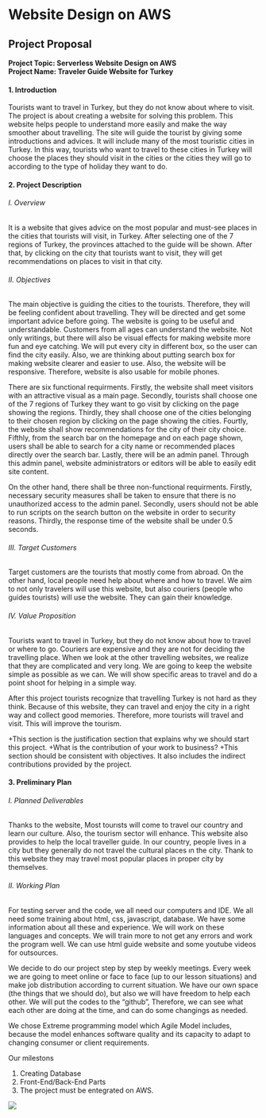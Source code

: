 # Website Design on AWS  
## Project Proposal
**<div>Project Topic: Serverless Website Design on AWS</div>**
**<div>Project Name: Traveler Guide Website for Turkey</div>**
#### 1. Introduction
Tourists want to travel in Turkey, but they do not know about where to visit. The project is about creating a website for solving this problem. This website helps people to understand more easily and make the way smoother about travelling. The site will guide the tourist by giving some introductions and advices. It will include many of the most touristic cities in Turkey. In this way, tourists who want to travel to these cities in Turkey will choose the places they should visit in the cities or the cities they will go to according to the type of holiday they want to do.
#### 2. Project Description
###### I. Overview
It is a website that gives advice on the most popular and must-see places in the cities that tourists will visit, in Turkey. After selecting one of the 7 regions of Turkey, the provinces attached to the guide will be shown. After that, by clicking on the city that tourists want to visit, they will get recommendations on places to visit in that city.
###### II. Objectives
The main objective is guiding the cities to the tourists. Therefore, they will be feeling confident about travelling. They will be directed and get some important advice before going.
The website is going to be useful and understandable. Customers from all ages can understand the website. Not only writings, but there will also be visual effects for making website more fun and eye catching.
We will put every city in different box, so the user can find the city easily. Also, we are thinking about putting search box for making website clearer and easier to use. 
Also, the website will be responsive. Therefore, website is also usable for mobile phones.
<p>There are six functional requirments. Firstly, the website shall meet visitors with an attractive visual as a main page. Secondly, tourists shall choose one of the 7 regions of Turkey they want to go visit by clicking on the page showing the regions. Thirdly, they shall choose one of the cities belonging to their chosen region by clicking on the page showing the cities. Fourtly, the website shall show recommendations for the city of their city choice. Fifthly, from the search bar on the homepage and on each page shown, users shall be able to search for a city name or recommended places directly over the search bar. Lastly, there will be an admin panel. Through this admin panel, website administrators or editors will be able to easily edit site content.</p>
<p>On the other hand, there shall be three non-functional requirments. Firstly, necessary security measures shall be taken to ensure that there is no unauthorized access to the admin panel. Secondly, users should not be able to run scripts on the search button on the website in order to security reasons. Thirdly, the response time of the website shall be under 0.5 seconds.</p>

###### III.	Target Customers

Target customers are the tourists that mostly come from abroad. On the other hand, local people need help about where and how to travel.
We aim to not only travelers will use this website, but also couriers (people who guides tourists) will use the website. They can gain their knowledge. 

###### IV.	Value Proposition

Tourists want to travel in Turkey, but they do not know about how to travel or where to go. Couriers are expensive and they are not for deciding the travelling place. When we look at the other travelling websites, we realize that they are complicated and very long. We are going to keep the website simple as possible as we can. We will show specific areas to travel and do a point shoot for helping in a simple way. 

After this project tourists recognize that travelling Turkey is not hard as they think.
Because of this website, they can travel and enjoy the city in a right way and collect good memories. Therefore, more tourists will travel and visit. This will improve the tourism.

+This section is the justification section that explains why we should start this project. 
+What is the contribution of your work to business? 
+This section should be consistent with objectives. It also includes the indirect contributions provided by the project. 

#### 3.	Preliminary Plan
###### I.	Planned Deliverables
Thanks to the website, Most tourısts will come to travel our country and learn our culture. Also, the tourism sector will enhance. 
This website also provides to help the local traveller guide. In our country, people lives in a city but they generally do not travel the cultural places ın the city. Thank to this website they may travel most popular places in proper city by themselves. 
###### II.	Working Plan

For testing server and the code, we all need our computers and IDE. We all need some training about html, css, javascript, database. We have some information about all these and experience. We will work on these languages and concepts. We will train more to not get any errors and work the program well. We can use html guide website and some youtube videos for outsources.

We decide to do our project step by step by weekly meetings. Every week we are going to meet online or face to face (up to our lesson situations) and make job distribution according to current situation. We have our own space (the things that we should do), but also we will have freedom to help each other. We will put the codes to the “github”, Therefore, we can see what each other are doing at the time, and can do some changings as needed.

We chose Extreme programming model which Agile Model includes, because the model enhances software quality and its capacity to adapt to changing consumer or client requirements.

Our milestons

1) Creating Database
2) Front-End/Back-End Parts
3) The project must be entegrated on AWS.


![](https://www.costanavarino.com/wp-content/uploads/2021/09/homepage-969.jpg)
